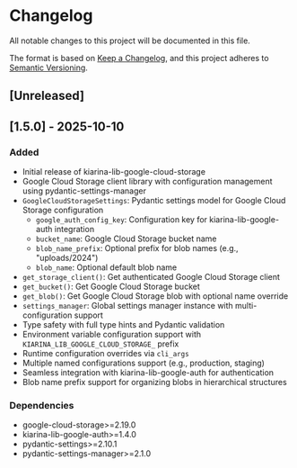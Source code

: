 # Changelog

All notable changes to this project will be documented in this file.

The format is based on [Keep a Changelog](https://keepachangelog.com/en/1.0.0/),
and this project adheres to [Semantic Versioning](https://semver.org/spec/v2.0.0.html).

## [Unreleased]

## [1.5.0] - 2025-10-10

### Added
- Initial release of kiarina-lib-google-cloud-storage
- Google Cloud Storage client library with configuration management using pydantic-settings-manager
- `GoogleCloudStorageSettings`: Pydantic settings model for Google Cloud Storage configuration
  - `google_auth_config_key`: Configuration key for kiarina-lib-google-auth integration
  - `bucket_name`: Google Cloud Storage bucket name
  - `blob_name_prefix`: Optional prefix for blob names (e.g., "uploads/2024")
  - `blob_name`: Optional default blob name
- `get_storage_client()`: Get authenticated Google Cloud Storage client
- `get_bucket()`: Get Google Cloud Storage bucket
- `get_blob()`: Get Google Cloud Storage blob with optional name override
- `settings_manager`: Global settings manager instance with multi-configuration support
- Type safety with full type hints and Pydantic validation
- Environment variable configuration support with `KIARINA_LIB_GOOGLE_CLOUD_STORAGE_` prefix
- Runtime configuration overrides via `cli_args`
- Multiple named configurations support (e.g., production, staging)
- Seamless integration with kiarina-lib-google-auth for authentication
- Blob name prefix support for organizing blobs in hierarchical structures

### Dependencies
- google-cloud-storage>=2.19.0
- kiarina-lib-google-auth>=1.4.0
- pydantic-settings>=2.10.1
- pydantic-settings-manager>=2.1.0
